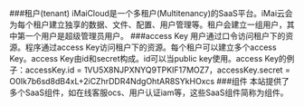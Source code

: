 ###租户(tenant)
  iMaiCloud是一个多租户(Multitenancy)的SaaS平台。iMai云会为每个租户建立独享的数据、文件、配置、用户管理等。租户会建立一组用户，其中第一个用户是超级管理员用户。
###access Key
  用户通过口令访问租户下的资源。程序通过access Key访问租户下的资源。每个租户可以建立多个access Key。access Key由id和secret构成。id可以当public key使用。access Key的例子：accessKey.id = 1VU5X8NJPXNYQ9TPKIF17MOZ7，accessKey.secret = O0Ik7b6sd8dB4xL+2iCZhrDDR4NdgOhtAR8SYkHOxcs
###组件
  本站提供了多个SaaS组件，如在线客服ocs、用户认证iam等，这些SaaS组件简称为组件。


